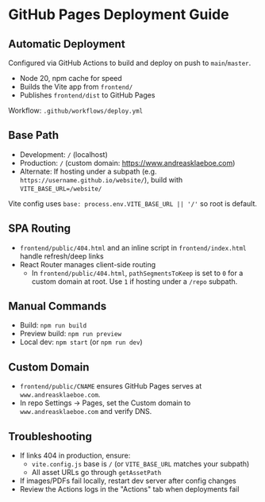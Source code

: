 # GitHub Pages Deployment Guide

## Automatic Deployment

Configured via GitHub Actions to build and deploy on push to `main`/`master`.
- Node 20, npm cache for speed
- Builds the Vite app from `frontend/`
- Publishes `frontend/dist` to GitHub Pages

Workflow: `.github/workflows/deploy.yml`

## Base Path
- Development: `/` (localhost)
- Production: `/` (custom domain: https://www.andreasklaeboe.com)
- Alternate: If hosting under a subpath (e.g. `https://username.github.io/website/`), build with `VITE_BASE_URL=/website/`

Vite config uses `base: process.env.VITE_BASE_URL || '/'` so root is default.

## SPA Routing
- `frontend/public/404.html` and an inline script in `frontend/index.html` handle refresh/deep links
- React Router manages client-side routing
  - In `frontend/public/404.html`, `pathSegmentsToKeep` is set to `0` for a custom domain at root. Use `1` if hosting under a `/repo` subpath.

## Manual Commands
- Build: `npm run build`
- Preview build: `npm run preview`
- Local dev: `npm start` (or `npm run dev`)

## Custom Domain
- `frontend/public/CNAME` ensures GitHub Pages serves at `www.andreasklaeboe.com`.
- In repo Settings → Pages, set the Custom domain to `www.andreasklaeboe.com` and verify DNS.

## Troubleshooting
- If links 404 in production, ensure:
  - `vite.config.js` base is `/` (or `VITE_BASE_URL` matches your subpath)
  - All asset URLs go through `getAssetPath`
- If images/PDFs fail locally, restart dev server after config changes
- Review the Actions logs in the "Actions" tab when deployments fail
